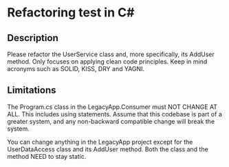 # Refactoring test in C#

## Description

Please refactor the UserService class and, more specifically, its AddUser method. Only focuses on applying clean code principles. Keep in mind acronyms such as SOLID, KISS, DRY and YAGNI.

## Limitations
The Program.cs class in the LegacyApp.Consumer must NOT CHANGE AT ALL. This includes using statements. Assume that this codebase is part of a greater system, and any non-backward compatible change will break the system.

You can change anything in the LegacyApp project except for the UserDataAccess class and its AddUser method. Both the class and the method NEED to stay static.
